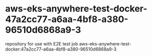 # aws-eks-anywhere-test-docker-47a2cc77-a6aa-4bf8-a380-96510d6868a9-3
repository for use with E2E test job aws-eks-anywhere-test-docker:47a2cc77-a6aa-4bf8-a380-96510d6868a9-3
